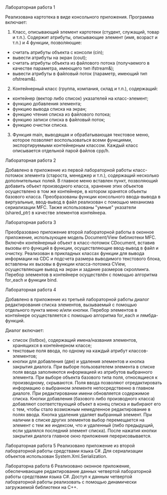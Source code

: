 Лабораторная работа 1 


Реализована картотека в виде консольного приложения. 
Программа включает:

1. Класс, описывающий элемент картотеки (студент, служащий, товар и т.п.). Содержит атрибуты, описывающие элемент (имя, возраст и т.п.) и 4 функции, позволяющие:
- считать атрибуты объекта с консоли (cin);
- вывести атрибуты на экран (cout);
- считать атрибуты объекта из файлового потока (получаемого в качестве параметра, имеющего тип ifstream&);
- вывести атрибуты в файловый поток (параметр, имеющий тип ofstream&).

2. Контейнерный класс (группа, компания, склад и т.п.), содержащий:
- контейнер (вектор либо список) указателей на класс-элемент;
- функцию добавления элемента;
- функцию вывода списка на экран;
- функцию чтения списка из файлового потока;
- функцию записи списка в файловый поток;
- функцию очистки списка.

3. Функция main, выводящая и обрабатывающая текстовое меню, которое позволяет воспользоваться всеми функциями, экспортируемыми контейнерным классом.
Каждый класс описывается отдельной парой файлов cpp/h.


Лабораторная работа 2


Добавлено в приложение из первой лабораторной работы класс-потомок элемента (староста, менеджер и т.п.), содержащий несколько дополнительных полей.
В главное меню вставлен пункт, позволяющий добавить объект производного класса, хранение этих объектов осуществлено в том же контейнере, в котором хранятся объекты базового класса.
Преобразованы функции консольного ввода-вывода в виртуальные, ввод-вывод в файл реализован с помощью механизма сериализации MFC.
Также использованы "умные" указатели (shared_ptr) в качестве элементов контейнера.



Лабораторная работа 3


Преобразовано приложение второй лабораторной работы в оконное приложение, использующее модель Document/View библиотеки MFC.
Включён контейнерный объект в класс-потомок CDocument, вставив вызовы его функций в функции, осуществляющие ввод-вывод в файл и очистку.
Реализован в прикладных классах функции для вывода информации на CDC и подсчета размера выводимого текстового блока, вставлены их вызовы в функции класса-потомка CView, осуществляющие вывод на экран и задание размеров скроллинга.
Перебор элементов в контейнере осуществлён с помощью алгоритма for_each и функции bind.


Лабораторная работа 4 

Добавлено в приложение из третьей лабораторной работы диалог редактирования списка элементов, вызываемый с помощью отдельного пункта меню и/или кнопки.
Перебор элементов в контейнере осуществляется с помощью алгоритма for_each и лямбда-функций.

Диалог включает:
- список (listbox), содержащий имена/названия элементов, хранящихся в контейнерном классе;
- текстовые поля ввода, по одному на каждый атрибут классов-элементов;
- кнопки для добавления (две) и удаления элементов и кнопка закрытия диалога.
При выборе пользователем элемента в списке поля ввода заполняются информацией из атрибутов выбранного элемента. При выборе объекта базового типа поля, относящиеся к производному, скрываются.
Поля ввода позволяют отредактировать информацию о выбранном элементе непосредственно в главном диалоге. При редактировании имени обновляется содержимое списка.
Кнопки добавления (базового либо производного класса) добавляют соответствующий объект в конец списка и выбирают его с тем, чтобы стало возможным немедленное редактирование в полях ввода.
Кнопка удаления удаляет выбранный элемент. При наличии в списке других элементов выбор перемещается на элемент с тем же индексом, что и удаленный (либо предыдущий, если удалялся последний элемент списка).
После нажатия кнопки закрытия диалога главное окно приложения перерисовывается.


Лабораторная работа 5
Реализовано приложение из второй лабораторной работы средствами языка C#. Для сериализации объектов использован System.Xml.Serialization.


Лабораторна работа 6
Реализовано оконное приложение, обеспечивающее редактирование данных четвертой лабораторной работы средствами языка C#. Доступ к данным четвертой лабораторной работы реализовать с помощью динамически загружаемой библиотеки на C++.



